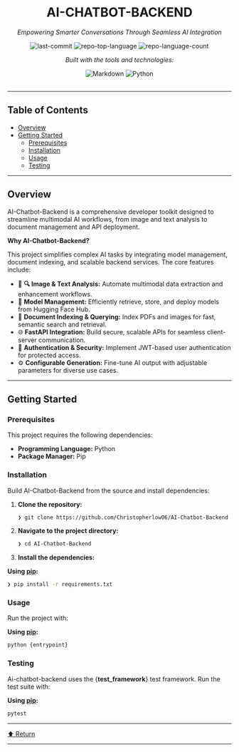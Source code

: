 <div id="top">

<!-- HEADER STYLE: CLASSIC -->
<div align="center">


# AI-CHATBOT-BACKEND

<em>Empowering Smarter Conversations Through Seamless AI Integration</em>

<!-- BADGES -->
<img src="https://img.shields.io/github/last-commit/Christopherlow06/AI-Chatbot-Backend?style=flat&logo=git&logoColor=white&color=0080ff" alt="last-commit">
<img src="https://img.shields.io/github/languages/top/Christopherlow06/AI-Chatbot-Backend?style=flat&color=0080ff" alt="repo-top-language">
<img src="https://img.shields.io/github/languages/count/Christopherlow06/AI-Chatbot-Backend?style=flat&color=0080ff" alt="repo-language-count">

<em>Built with the tools and technologies:</em>

<img src="https://img.shields.io/badge/Markdown-000000.svg?style=flat&logo=Markdown&logoColor=white" alt="Markdown">
<img src="https://img.shields.io/badge/Python-3776AB.svg?style=flat&logo=Python&logoColor=white" alt="Python">

</div>
<br>

---

## Table of Contents

- [Overview](#overview)
- [Getting Started](#getting-started)
    - [Prerequisites](#prerequisites)
    - [Installation](#installation)
    - [Usage](#usage)
    - [Testing](#testing)

---

## Overview

AI-Chatbot-Backend is a comprehensive developer toolkit designed to streamline multimodal AI workflows, from image and text analysis to document management and API deployment. 

**Why AI-Chatbot-Backend?**

This project simplifies complex AI tasks by integrating model management, document indexing, and scalable backend services. The core features include:

- 🧩 **🔍 Image & Text Analysis:** Automate multimodal data extraction and enhancement workflows.
- 🚀 **Model Management:** Efficiently retrieve, store, and deploy models from Hugging Face Hub.
- 📄 **Document Indexing & Querying:** Index PDFs and images for fast, semantic search and retrieval.
- 🌐 **FastAPI Integration:** Build secure, scalable APIs for seamless client-server communication.
- 🔐 **Authentication & Security:** Implement JWT-based user authentication for protected access.
- ⚙️ **Configurable Generation:** Fine-tune AI output with adjustable parameters for diverse use cases.

---

## Getting Started

### Prerequisites

This project requires the following dependencies:

- **Programming Language:** Python
- **Package Manager:** Pip

### Installation

Build AI-Chatbot-Backend from the source and install dependencies:

1. **Clone the repository:**

    ```sh
    ❯ git clone https://github.com/Christopherlow06/AI-Chatbot-Backend
    ```

2. **Navigate to the project directory:**

    ```sh
    ❯ cd AI-Chatbot-Backend
    ```

3. **Install the dependencies:**

**Using [pip](https://pypi.org/project/pip/):**

```sh
❯ pip install -r requirements.txt
```

### Usage

Run the project with:

**Using [pip](https://pypi.org/project/pip/):**

```sh
python {entrypoint}
```

### Testing

Ai-chatbot-backend uses the {__test_framework__} test framework. Run the test suite with:

**Using [pip](https://pypi.org/project/pip/):**

```sh
pytest
```

---

<div align="left"><a href="#top">⬆ Return</a></div>

---
